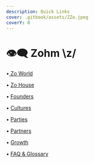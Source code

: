 ```yaml
---
description: Quick Links
cover: .gitbook/assets/ZZo.jpeg
coverY: 0
---
```


# 👁️‍🗨️ Zohm \z/

•[ Zo World](zo-world.md)

• [Zo House](zo-house/)

• [Founders](founders.md)

• [Cultures](cultures/)

• [Parties](parties/)

• [Partners](<partners/README (1).md>)

• [Growth](zo-house-growth.md)

• [FAQ & Glossary](faq-and-glossary.md)

